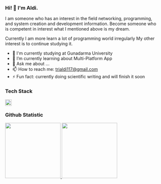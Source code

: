 ### Hi! 👋 I'm Aldi.

I am someone who has an interest in the field networking, programming, and system creation and development information. Become someone who is competent in interest what I mentioned above is my dream. 

Currently I am more learn a lot of programming world irregularly My other interest is to continue studying it.

- 🔭 I'm currently studying at Gunadarma University
- 🌱 I’m currently learning about Multi-Platform App
- 💬 Ask me about ...
- 📫 How to reach me: trialdi117@gmail.com
- ⚡ Fun fact: currently doing scientific writing and will finish it soon

### Tech Stack
<a href="https://flutter.dev/"><img align="left" alt="Flutter" title="Flutter" width="21px" src="https://flutter.dev/assets/images/shared/brand/flutter/logo/flutter-lockup.png"/></a>
<br>

### Github Statistic
<p align="left">
<a href="https://github.com/trialdi">
  <img height="180em" src="https://github-readme-stats-eight-theta.vercel.app/api?username=trialdi&show_icons=true&theme=algolia&include_all_commits=true&count_private=true"/>
  <img height="180em" src="https://github-readme-stats-eight-theta.vercel.app/api/top-langs/?username=trialdi&layout=compact&langs_count=8&theme=algolia"/>
</a>
</p>
